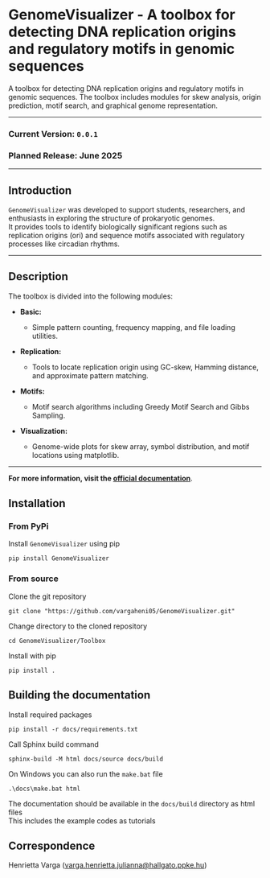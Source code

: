 # GenomeVisualizer - A toolbox for detecting DNA replication origins and regulatory motifs in genomic sequences

A toolbox for detecting DNA replication origins and regulatory motifs in genomic sequences.
The toolbox includes modules for skew analysis, origin prediction, motif search, and graphical genome representation.

---

### Current Version: `0.0.1`  
### Planned Release: June 2025  

---

## Introduction  

`GenomeVisualizer` was developed to support students, researchers, and enthusiasts in exploring the structure of prokaryotic genomes.  
It provides tools to identify biologically significant regions such as replication origins (ori) and sequence motifs associated with regulatory processes like circadian rhythms.

---

## Description  

The toolbox is divided into the following modules:

- **Basic:**  
  - Simple pattern counting, frequency mapping, and file loading utilities.

- **Replication:**  
  - Tools to locate replication origin using GC-skew, Hamming distance, and approximate pattern matching.

- **Motifs:**  
  - Motif search algorithms including Greedy Motif Search and Gibbs Sampling.

- **Visualization:**  
  - Genome-wide plots for skew array, symbol distribution, and motif locations using matplotlib.

---

**For more information, visit the [official documentation](https://genomevisualizer.readthedocs.io/en/latest/)**.


## Installation
### From PyPi
Install `GenomeVisualizer` using pip

```
pip install GenomeVisualizer
```

### From source
Clone the git repository
```
git clone "https://github.com/vargaheni05/GenomeVisualizer.git"
```
Change directory to the cloned repository
```
cd GenomeVisualizer/Toolbox
```
Install with pip
```
pip install .
```

## Building the documentation
Install required packages
```
pip install -r docs/requirements.txt
```
Call Sphinx build command
```
sphinx-build -M html docs/source docs/build
```
On Windows you can also run the `make.bat` file
```
.\docs\make.bat html
```

The documentation should be available in the `docs/build` directory as html files<br>
This includes the example codes as tutorials

## Correspondence
Henrietta Varga (varga.henrietta.julianna@hallgato.ppke.hu)
